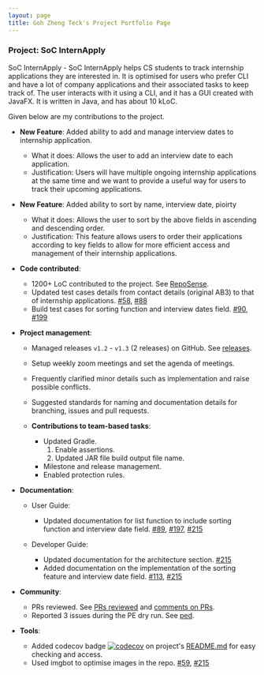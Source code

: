 ```yaml
---
layout: page
title: Goh Zheng Teck's Project Portfolio Page
---
```


### Project: SoC InternApply

SoC InternApply - SoC InternApply helps CS students to track internship applications they are interested in. It is optimised for users who prefer CLI and have a lot of company applications and their associated tasks to keep track of. The user interacts with it using a CLI, and it has a GUI created with JavaFX. It is written in Java, and has about 10 kLoC.

Given below are my contributions to the project.

* **New Feature**: Added ability to add and manage interview dates to internship application. 
  * What it does: Allows the user to add an interview date to each application. 
  * Justification: Users will have multiple ongoing internship applications at the same time and we want to provide a useful way for users to track their upcoming applications.

* **New Feature**: Added ability to sort by name, interview date, pioirty 
  * What it does: Allows the user to sort by the above fields in ascending and descending order.
  * Justification: This feature allows users to order their applications according to key fields to allow for more efficient access and management of their internship applications. 

* **Code contributed**: 
  * 1200+ LoC contributed to the project. See [RepoSense](https://nus-cs2103-ay2122s2.github.io/tp-dashboard/?search=laughingkid-sg&breakdown=true&sort=groupTitle&sortWithin=title&since=2022-02-18&timeframe=commit&mergegroup=&groupSelect=groupByRepos&checkedFileTypes=docs~functional-code~test-code~other).
  * Updated test cases details from contact details (original AB3) to that of internship applications. [#58](https://github.com/AY2122S2-CS2103T-T11-3/tp/pull/58), [#88](https://github.com/AY2122S2-CS2103T-T11-3/tp/pull/88)
  * Build test cases for sorting function and interview dates field. [#90](https://github.com/AY2122S2-CS2103T-T11-3/tp/pull/90), [#199](https://github.com/AY2122S2-CS2103T-T11-3/tp/pull/199)

* **Project management**:
  * Managed releases `v1.2` - `v1.3` (2 releases) on GitHub. See [releases](https://github.com/AY2122S2-CS2103T-T11-3/tp/releases).
  * Setup weekly zoom meetings and set the agenda of meetings.
  * Frequently clarified minor details such as implementation and raise possible conflicts.
  * Suggested standards for naming and documentation details for branching, issues and pull requests. 

  * **Contributions to team-based tasks**:
     * Updated Gradle.
       1.  Enable assertions.
       2.  Updated JAR file build output file name.
     * Milestone and release management.
     * Enabled protection rules.

<!--- * **Enhancements to existing features**: -->

* **Documentation**:
  * User Guide: 
    * Updated documentation for list function to include sorting function and interview date field. [#89](https://github.com/AY2122S2-CS2103T-T11-3/tp/pull/89), [#197](https://github.com/AY2122S2-CS2103T-T11-3/tp/pull/197), [#215](https://github.com/AY2122S2-CS2103T-T11-3/tp/pull/215)

  * Developer Guide:
    * Updated documentation for the architecture section. [#215](https://github.com/AY2122S2-CS2103T-T11-3/tp/pull/215)
    * Added documentation on the implementation of the sorting feature and interview date field. [#113](https://github.com/AY2122S2-CS2103T-T11-3/tp/pull/113), [#215](https://github.com/AY2122S2-CS2103T-T11-3/tp/pull/215)

* **Community**:
  * PRs reviewed. See [PRs reviewed](https://github.com/AY2122S2-CS2103T-T11-3/tp/issues?q=reviewed-by%3Alaughingkid-sg) and [comments on PRs](https://nus-cs2103-ay2122s2.github.io/dashboards/contents/tp-comments.html#195-goh-teck-laughingkid-sg-6-comments).
  * Reported 3 issues during the PE dry run. See [ped](https://github.com/laughingkid-sg/ped/issues).

* **Tools**:
  * Added codecov badge [![codecov](https://codecov.io/gh/AY2122S2-CS2103T-T11-3/tp/branch/master/graph/badge.svg?token=OPX1FSESUJ)](https://codecov.io/gh/AY2122S2-CS2103T-T11-3/tp) on project's [README.md](https://github.com/AY2122S2-CS2103T-T11-3/tp/blob/master/README.md) for easy checking and access.
  * Used imgbot to optimise images in the repo. [#59](https://github.com/AY2122S2-CS2103T-T11-3/tp/pull/59), [#215](https://github.com/AY2122S2-CS2103T-T11-3/tp/pull/215)

